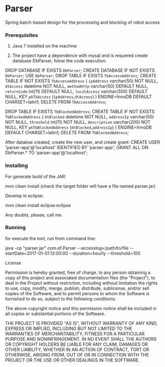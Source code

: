# Parser

Spring batch-based design for the processing and blocking of robot access

### Prerequisites
1. Java 7 installed on the machine

2. The project have a dependence with mysql and is requered create database DbParser, folow the code execution:

DROP DATABASE IF EXISTS `DbParser`;
CREATE DATABASE IF NOT EXISTS `DbParser`;
USE `DbParser`;
DROP TABLE IF EXISTS `TbAccessAddress`;
CREATE TABLE IF NOT EXISTS `TbAccessAddress` (
  `ipAddress` varchar(50) NOT NULL,
  `dtAccess` datetime NOT NULL,
  `methodHttp` varchar(50) DEFAULT NULL,
  `returnCode` int(11) DEFAULT NULL,
  `localAccess` varchar(300) DEFAULT NULL,
  KEY `pkTbAccess` (`ipAddress`,`dtAccess`)
) ENGINE=InnoDB DEFAULT CHARSET=latin1;
DELETE FROM `TbAccessAddress`;

DROP TABLE IF EXISTS `TbBlockedAddress`;
CREATE TABLE IF NOT EXISTS `TbBlockedAddress` (
  `dtBlocked` datetime NOT NULL,
  `addressIp` varchar(50) NOT NULL,
  `threshold` int(11) NOT NULL,
  `description` varchar(200) NOT NULL,
  KEY `pkTbBlockedAddress` (`dtBlocked`,`addressIp`)
) ENGINE=InnoDB DEFAULT CHARSET=latin1;
DELETE FROM `TbBlockedAddress`;

After databse created, create the new user, and create grant:
CREATE USER 'parser-app'@'localhost' IDENTIFIED BY 'parser-app';
GRANT ALL ON DbParser.* TO 'parser-app'@'localhost';

### Installing

For generate build of the JAR:

mvn clean install 
(check the target folder will have a file named parser.jar)

Develop in eclipse:

mvn clean install eclipse:eclipse

Any doubts, please, call me.

### Running
for execute the tool, run from command line:

 java -cp "parser.jar" com.ef.Parser --accesslog=/path/to/file --startDate=2017-01-01.13:00:00 --duration=hourly --threshold=100 


License

Permission is hereby granted, free of charge, to any person obtaining a copy of this project and associated documentation files (the "Project"), to deal in the Project without restriction, including without limitation the rights to use, copy, modify, merge, publish, distribute, sublicense, and/or sell copies of the Software, and to permit persons to whom the Software is furnished to do so, subject to the following conditions:

The above copyright notice and this permission notice shall be included in all copies or substantial portions of the Software.

THE PROJECT IS PROVIDED "AS IS", WITHOUT WARRANTY OF ANY KIND, EXPRESS OR IMPLIED, INCLUDING BUT NOT LIMITED TO THE WARRANTIES OF MERCHANTABILITY, FITNESS FOR A PARTICULAR PURPOSE AND NONINFRINGEMENT. IN NO EVENT SHALL THE AUTHORS OR COPYRIGHT HOLDERS BE LIABLE FOR ANY CLAIM, DAMAGES OR OTHER LIABILITY, WHETHER IN AN ACTION OF CONTRACT, TORT OR OTHERWISE, ARISING FROM, OUT OF OR IN CONNECTION WITH THE PROJECT OR THE USE OR OTHER DEALINGS IN THE SOFTWARE.
